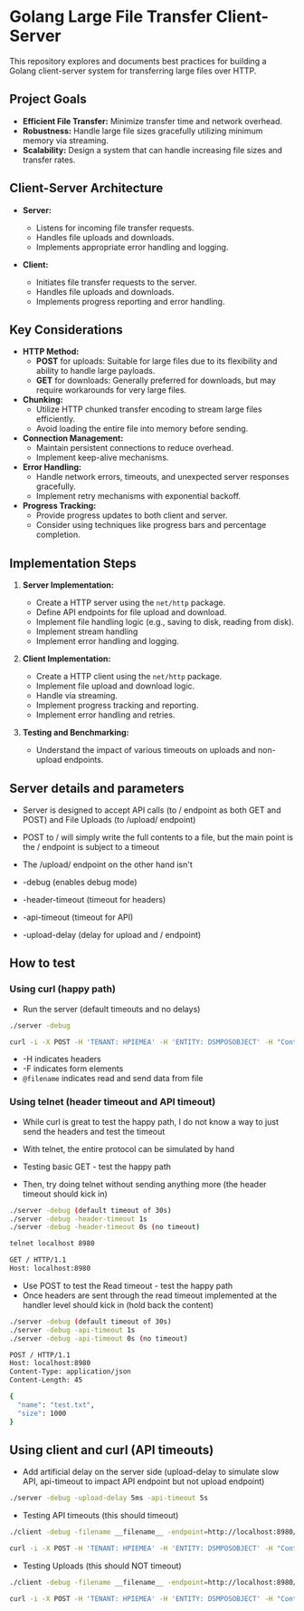 # Golang Large File Transfer Client-Server

This repository explores and documents best practices for building a Golang client-server system for transferring large files over HTTP.

## Project Goals

* **Efficient File Transfer:** Minimize transfer time and network overhead.
* **Robustness:** Handle large file sizes gracefully utilizing minimum memory via streaming.
* **Scalability:** Design a system that can handle increasing file sizes and transfer rates.

## Client-Server Architecture

* **Server:**
    * Listens for incoming file transfer requests.
    * Handles file uploads and downloads.
    * Implements appropriate error handling and logging.

* **Client:**
    * Initiates file transfer requests to the server.
    * Handles file uploads and downloads.
    * Implements progress reporting and error handling.

## Key Considerations

* **HTTP Method:**
    * **POST** for uploads: Suitable for large files due to its flexibility and ability to handle large payloads.
    * **GET** for downloads: Generally preferred for downloads, but may require workarounds for very large files.
* **Chunking:**
    * Utilize HTTP chunked transfer encoding to stream large files efficiently.
    * Avoid loading the entire file into memory before sending.
* **Connection Management:**
    * Maintain persistent connections to reduce overhead.
    * Implement keep-alive mechanisms.
* **Error Handling:**
    * Handle network errors, timeouts, and unexpected server responses gracefully.
    * Implement retry mechanisms with exponential backoff.
* **Progress Tracking:**
    * Provide progress updates to both client and server.
    * Consider using techniques like progress bars and percentage completion.

## Implementation Steps

1. **Server Implementation:**
    * Create a HTTP server using the `net/http` package.
    * Define API endpoints for file upload and download.
    * Implement file handling logic (e.g., saving to disk, reading from disk).
    * Implement stream handling
    * Implement error handling and logging.

2. **Client Implementation:**
    * Create a HTTP client using the `net/http` package.
    * Implement file upload and download logic.
    * Handle via streaming.
    * Implement progress tracking and reporting.
    * Implement error handling and retries.

3. **Testing and Benchmarking:**
    * Understand the impact of various timeouts on uploads and non-upload endpoints.

## Server details and parameters

* Server is designed to accept API calls (to / endpoint as both GET and POST) and File Uploads (to /upload/ endpoint)
* POST to / will simply write the full contents to a file, but the main point is the / endpoint is subject to a timeout
* The /upload/ endpoint on the other hand isn't

* -debug (enables debug mode)
* -header-timeout (timeout for headers)
* -api-timeout (timeout for API)
* -upload-delay (delay for upload and / endpoint)

## How to test

### Using curl (happy path)

* Run the server (default timeouts and no delays)

```bash
./server -debug
```

```bash
curl -i -X POST -H 'TENANT: HPIEMEA' -H 'ENTITY: DSMPOSOBJECT' -H "Content-Type: multipart/form-data" -F "object=@__filename__" -F "primaryKey=123456789" -F "version=1.0" -F "sensitivity=high" -v --output '/tmp/x.txt'  http://localhost:8980/upload/
```

* -H indicates headers
* -F indicates form elements
* `@filename` indicates read and send data from file

### Using telnet (header timeout and API timeout)

* While curl is great to test the happy path, I do not know a way to just send the headers and test the timeout
* With telnet, the entire protocol can be simulated by hand

* Testing basic GET - test the happy path
* Then, try doing telnet without sending anything more (the header timeout should kick in)

```bash
./server -debug (default timeout of 30s)
./server -debug -header-timeout 1s
./server -debug -header-timeout 0s (no timeout)
```

```bash
telnet localhost 8980

GET / HTTP/1.1
Host: localhost:8980
```

* Use POST to test the Read timeout - test the happy path
* Once headers are sent through the read timeout implemented at the handler level should kick in (hold back the content)

```bash
./server -debug (default timeout of 30s)
./server -debug -api-timeout 1s
./server -debug -api-timeout 0s (no timeout)
```

```bash
POST / HTTP/1.1
Host: localhost:8980
Content-Type: application/json
Content-Length: 45

{
  "name": "test.txt",
  "size": 1000
}
```

## Using client and curl (API timeouts)

* Add artificial delay on the server side (upload-delay to simulate slow API, api-timeout to impact API endpoint but not upload endpoint)

```bash
./server -debug -upload-delay 5ms -api-timeout 5s
```

* Testing API timeouts (this should timeout)

```bash
./client -debug -filename __filename__ -endpoint=http://localhost:8980/

curl -i -X POST -H 'TENANT: HPIEMEA' -H 'ENTITY: DSMPOSOBJECT' -H "Content-Type: multipart/form-data" -F "object=@__filename__" -F "primaryKey=123456789" -F "version=1.0" -F "sensitivity=high" -v --output '/tmp/x.txt'  http://localhost:8980/
```

* Testing Uploads (this should NOT timeout)

```bash
./client -debug -filename __filename__ -endpoint=http://localhost:8980/upload/

curl -i -X POST -H 'TENANT: HPIEMEA' -H 'ENTITY: DSMPOSOBJECT' -H "Content-Type: multipart/form-data" -F "object=@__filename__" -F "primaryKey=123456789" -F "version=1.0" -F "sensitivity=high" -v --output '/tmp/x.txt'  http://localhost:8980/upload/
```
